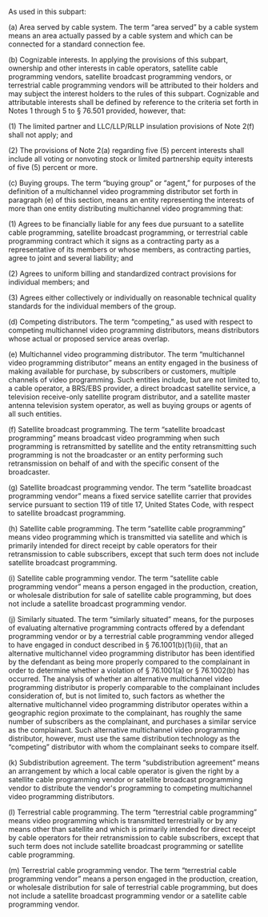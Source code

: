 As used in this subpart:

(a) Area served by cable system. The term “area served” by a cable system means an area actually passed by a cable system and which can be connected for a standard connection fee.

(b) Cognizable interests. In applying the provisions of this subpart, ownership and other interests in cable operators, satellite cable programming vendors, satellite broadcast programming vendors, or terrestrial cable programming vendors will be attributed to their holders and may subject the interest holders to the rules of this subpart. Cognizable and attributable interests shall be defined by reference to the criteria set forth in Notes 1 through 5 to § 76.501 provided, however, that:

(1) The limited partner and LLC/LLP/RLLP insulation provisions of Note 2(f) shall not apply; and

(2) The provisions of Note 2(a) regarding five (5) percent interests shall include all voting or nonvoting stock or limited partnership equity interests of five (5) percent or more.

(c) Buying groups. The term “buying group” or “agent,” for purposes of the definition of a multichannel video programming distributor set forth in paragraph (e) of this section, means an entity representing the interests of more than one entity distributing multichannel video programming that:

(1) Agrees to be financially liable for any fees due pursuant to a satellite cable programming, satellite broadcast programming, or terrestrial cable programming contract which it signs as a contracting party as a representative of its members or whose members, as contracting parties, agree to joint and several liability; and

(2) Agrees to uniform billing and standardized contract provisions for individual members; and

(3) Agrees either collectively or individually on reasonable technical quality standards for the individual members of the group.

(d) Competing distributors. The term “competing,” as used with respect to competing multichannel video programming distributors, means distributors whose actual or proposed service areas overlap.

(e) Multichannel video programming distributor. The term “multichannel video programming distributor” means an entity engaged in the business of making available for purchase, by subscribers or customers, multiple channels of video programming. Such entities include, but are not limited to, a cable operator, a BRS/EBS provider, a direct broadcast satellite service, a television receive-only satellite program distributor, and a satellite master antenna television system operator, as well as buying groups or agents of all such entities.
              

(f) Satellite broadcast programming. The term “satellite broadcast programming” means broadcast video programming when such programming is retransmitted by satellite and the entity retransmitting such programming is not the broadcaster or an entity performing such retransmission on behalf of and with the specific consent of the broadcaster.

(g) Satellite broadcast programming vendor. The term “satellite broadcast programming vendor” means a fixed service satellite carrier that provides service pursuant to section 119 of title 17, United States Code, with respect to satellite broadcast programming.

(h) Satellite cable programming. The term “satellite cable programming” means video programming which is transmitted via satellite and which is primarily intended for direct receipt by cable operators for their retransmission to cable subscribers, except that such term does not include satellite broadcast programming.
              

(i) Satellite cable programming vendor. The term “satellite cable programming vendor” means a person engaged in the production, creation, or wholesale distribution for sale of satellite cable programming, but does not include a satellite broadcast programming vendor.

(j) Similarly situated. The term “similarly situated” means, for the purposes of evaluating alternative programming contracts offered by a defendant programming vendor or by a terrestrial cable programming vendor alleged to have engaged in conduct described in § 76.1001(b)(1)(ii), that an alternative multichannel video programming distributor has been identified by the defendant as being more properly compared to the complainant in order to determine whether a violation of § 76.1001(a) or § 76.1002(b) has occurred. The analysis of whether an alternative multichannel video programming distributor is properly comparable to the complainant includes consideration of, but is not limited to, such factors as whether the alternative multichannel video programming distributor operates within a geographic region proximate to the complainant, has roughly the same number of subscribers as the complainant, and purchases a similar service as the complainant. Such alternative multichannel video programming distributor, however, must use the same distribution technology as the “competing” distributor with whom the complainant seeks to compare itself.

(k) Subdistribution agreement. The term “subdistribution agreement” means an arrangement by which a local cable operator is given the right by a satellite cable programming vendor or satellite broadcast programming vendor to distribute the vendor's programming to competing multichannel video programming distributors.

(l) Terrestrial cable programming. The term “terrestrial cable programming” means video programming which is transmitted terrestrially or by any means other than satellite and which is primarily intended for direct receipt by cable operators for their retransmission to cable subscribers, except that such term does not include satellite broadcast programming or satellite cable programming.
              

(m) Terrestrial cable programming vendor. The term “terrestrial cable programming vendor” means a person engaged in the production, creation, or wholesale distribution for sale of terrestrial cable programming, but does not include a satellite broadcast programming vendor or a satellite cable programming vendor.

